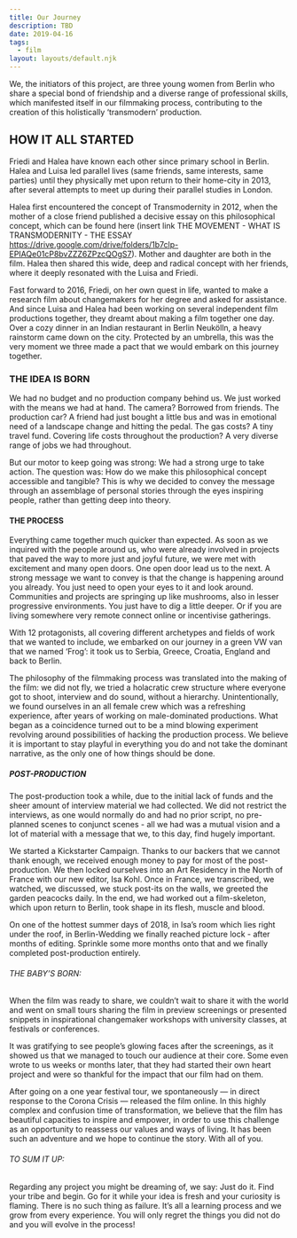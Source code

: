 ```yaml
---
title: Our Journey
description: TBD
date: 2019-04-16
tags:
  - film
layout: layouts/default.njk
---
```


We, the initiators of this project, are three young women from Berlin who share a special bond of friendship and a diverse range of professional skills, which manifested itself in our filmmaking process, contributing to the creation of this holistically ‘transmodern’ production.

## HOW IT ALL STARTED
Friedi and Halea have known each other since primary school in Berlin. Halea and Luisa led parallel lives (same friends, same interests, same parties) until they physically met upon return to their home-city in 2013, after several attempts to meet up during their parallel studies in London.

Halea first encountered the concept of Transmodernity in 2012, when the mother of a close friend published a decisive essay on this philosophical concept, which can be found here (insert link THE MOVEMENT - WHAT IS TRANSMODERNITY - THE ESSAY https://drive.google.com/drive/folders/1b7clp-EPIAQe01cP8bvZZZ6ZPzcQOgS7). Mother and daughter are both in the film. Halea then shared this wide, deep and radical concept with her friends, where it deeply resonated with the Luisa and Friedi.

Fast forward to 2016, Friedi, on her own quest in life, wanted to make a research film about changemakers for her degree and asked for assistance. And since Luisa and Halea had been working on several independent film productions together, they dreamt about making a film together one day. Over a cozy dinner in an Indian restaurant in Berlin Neukölln, a heavy rainstorm came down on the city. Protected by an umbrella, this was the very moment we three made a pact that we would embark on this journey together.

### THE IDEA IS BORN
We had no budget and no production company behind us. We just worked with the means we had at hand. The camera? Borrowed from friends. The production car? A friend had just bought a little bus and was in emotional need of a landscape change and hitting the pedal. The gas costs? A tiny travel fund. Covering life costs throughout the production? A very diverse range of jobs we had throughout.

But our motor to keep going was strong: We had a strong urge to take action.
The question was: How do we make this philosophical concept accessible and tangible? This is why we decided to convey the message through an assemblage of personal stories through the eyes inspiring people, rather than getting deep into theory.

#### THE PROCESS
Everything came together much quicker than expected. As soon as we inquired with the people around us, who were already involved in projects that paved the way to more just and joyful future, we were met with excitement and many open doors. One open door lead us to the next.
A strong message we want to convey is that the change is happening around you already. You just need to open your eyes to it and look around. Communities and projects are springing up like mushrooms, also in lesser progressive environments. You just have to dig a little deeper. Or if you are living somewhere very remote connect online or incentivise gatherings.

With 12 protagonists, all covering different archetypes and fields of work that we wanted to include, we embarked on our journey in a green VW van that we named ‘Frog’:  it took us to Serbia, Greece, Croatia, England and back to Berlin.

The philosophy of the filmmaking process was translated into the making of the film: we did not fly, we tried a holacratic crew structure where everyone got to shoot, interview and do sound, without a hierarchy. Unintentionally, we found ourselves in an all female crew which was a refreshing experience, after years of working on male-dominated productions. What began as a coincidence turned out to be a mind blowing experiment revolving around possibilities of hacking the production process. We believe it is important to stay playful in everything you do and not take the dominant narrative, as the only one of how things should be done.

##### POST-PRODUCTION
The post-production took a while, due to the initial lack of funds and the sheer amount of interview material we had collected. We did not restrict the interviews, as one would normally do and had no prior script, no pre-planned scenes to conjunct scenes - all we had was a mutual vision and a lot of material with a message that we, to this day, find hugely important.

We started a Kickstarter Campaign. Thanks to our backers that we cannot thank enough, we received enough money to pay for most of the post-production. We then locked ourselves into an Art Residency in the North of France with our new editor, Isa Kohl. Once in France,  we transcribed, we watched, we discussed, we stuck post-its on the walls, we greeted the garden peacocks daily. In the end, we had worked out a film-skeleton, which upon return to Berlin, took shape in its flesh, muscle and blood.

On one of the hottest summer days of 2018, in Isa’s room which lies right under the roof, in Berlin-Wedding we finally reached picture lock - after months of editing. Sprinkle some more months onto that and we finally completed post-production entirely.

###### THE BABY’S BORN:
When the film was ready to share, we couldn’t wait to share it with the world and went on small tours sharing the film in preview screenings or presented snippets in inspirational changemaker workshops with university classes, at festivals or conferences.

It was gratifying to see people’s glowing faces after the screenings, as it showed us that we managed to touch our audience at their core. Some even wrote to us weeks or months later, that they had started their own heart project and were so thankful for the impact that our film had on them.

After going on a one year festival tour, we spontaneously — in direct response to the Corona Crisis — released the film online. In this highly complex and confusion time of transformation, we believe that the film has beautiful capacities to inspire and empower, in order to use this challenge as an opportunity to reassess our values and ways of living.
It has been such an adventure and we hope to continue the story. With all of you.

###### TO SUM IT UP:
Regarding any project you might be dreaming of, we say: Just do it. Find your tribe and begin. Go for it while your idea is fresh and your curiosity is flaming. There is no such thing as failure. It’s all a learning process and we grow from every experience. You will only regret the things you did not do and you will evolve in the process!
